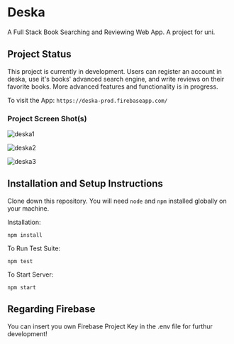 # Deska
A Full Stack Book Searching and Reviewing Web App. A project for uni.

## Project Status
This project is currently in development. Users can register an account in deska, use it's books' advanced search engine, and write reviews on their favorite books. More advanced features and functionality is in progress.

To visit the App:
`https://deska-prod.firebaseapp.com/`  

### Project Screen Shot(s)
![deska1](https://user-images.githubusercontent.com/56490771/211189947-8c2ad5ea-daa1-42cf-b820-f40327bc9e47.PNG)

![deska2](https://user-images.githubusercontent.com/56490771/211190118-669e924f-c35c-4fbc-bbc2-210c05f497bf.PNG)

![deska3](https://user-images.githubusercontent.com/56490771/211190119-6442811b-7cbd-428d-8451-02f69db61492.PNG)

## Installation and Setup Instructions
Clone down this repository. You will need `node` and `npm` installed globally on your machine.  

Installation:

`npm install`  

To Run Test Suite:  

`npm test`  

To Start Server:

`npm start`  

## Regarding Firebase
You can insert you own Firebase Project Key in the .env file for furthur development!
